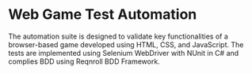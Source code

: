 # Web Game Test Automation 
The automation suite is designed to validate key functionalities of a browser-based game developed using HTML, CSS, and JavaScript. The tests are implemented using Selenium WebDriver with NUnit in C# and complies BDD using Reqnroll BDD Framework.
